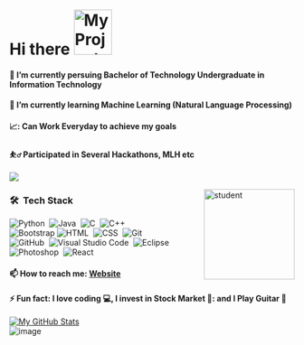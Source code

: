 # Hi there <img src="https://acegif.com/wp-content/gifs/hello-47.gif" alt="My Project GIF" width="67" height="80">
#### 🔭 I’m currently persuing Bachelor of Technology Undergraduate in Information Technology
#### 🌱 I’m currently learning Machine Learning (Natural Language Processing)
#### 📈: Can Work Everyday to achieve my goals
#### ⛹️‍♂️ Participated in Several Hackathons, MLH etc

<a href ="https://www.linkedin.com/company/skillclan"><img src="https://img.shields.io/badge/Saksham Garg-Ex Co_Founder Skill Clan-red"></a>
  <br>
<!-- <img alt="Night Coding" src="https://media.giphy.com/media/pIU9Pr4vW9RUtaE5xd/giphy.gif" width="320" height="180" align="right"/>
 -->
 <img alt="student" src="https://emojipedia-us.s3.amazonaws.com/source/skype/289/blossom_1f33c.png" width="160" height="160" align="right"/>

### 🛠 &nbsp;Tech Stack

![Python](https://img.shields.io/badge/-Python-05122A?style=flat&logo=python)&nbsp;
![Java](https://img.shields.io/badge/-Java-05122A?style=flat&logo=Java&logoColor=FFA518)&nbsp;
![C](https://img.shields.io/badge/-C-05122A?style=flat&logo=C&logoColor=A8B9CC)&nbsp;
![C++](https://img.shields.io/badge/-C++-05122A?style=flat&logo=C%2B%2B&logoColor=00599C)&nbsp;\
![Bootstrap](https://img.shields.io/badge/-Bootstrap-05122A?style=flat&logo=bootstrap&logoColor=563D7C)
![HTML](https://img.shields.io/badge/-HTML-05122A?style=flat&logo=HTML5)&nbsp;
![CSS](https://img.shields.io/badge/-CSS-05122A?style=flat&logo=CSS3&logoColor=1572B6)&nbsp;
![Git](https://img.shields.io/badge/-Git-05122A?style=flat&logo=git)&nbsp;\
![GitHub](https://img.shields.io/badge/-GitHub-05122A?style=flat&logo=github)&nbsp;
![Visual Studio Code](https://img.shields.io/badge/-Visual%20Studio%20Code-05122A?style=flat&logo=visual-studio-code&logoColor=007ACC)&nbsp;
![Eclipse](https://img.shields.io/badge/-Eclipse-05122A?style=flat&logo=eclipse-ide&logoColor=2C2255)
![Photoshop](https://img.shields.io/badge/-Photoshop-05122A?style=flat&logo=adobe-photoshop)&nbsp;
![React](https://img.shields.io/badge/-React-05122A?style=flat&logo=react)&nbsp;

#### 📫 How to reach me: [Website](https://sakshamceo.github.io/Resume/)
#### ⚡ Fun fact: I love coding :computer:, I invest in Stock Market 💸: and I Play Guitar :guitar: <br>
[![My GitHub Stats](https://github-readme-stats.vercel.app/api/?username=sakshamceo&count_private=true&theme=tokyonight&showicons=true)]()<br>
![image](https://user-images.githubusercontent.com/59284238/119961517-c8017a00-bfc3-11eb-8347-20d1a45c8b8a.png)




